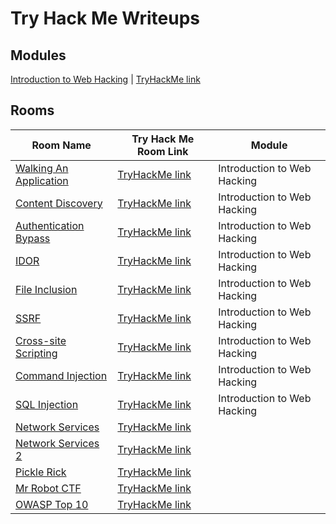 # Try Hack Me Writeups

## Modules

[Introduction to Web Hacking](./intro-to-web-hacking) | [TryHackMe link](https://tryhackme.com/module/intro-to-web-hacking)  

## Rooms

| Room Name                                                                                         | Try Hack Me Room Link                                             | Module                      |
|---------------------------------------------------------------------------------------------------|-------------------------------------------------------------------|-----------------------------|
| [Walking An Application](./intro-to-web-hacking/walking-an-application/walking-an-application.md) | [TryHackMe link](https://tryhackme.com/room/walkinganapplication) | Introduction to Web Hacking |
| [Content Discovery](./intro-to-web-hacking/content-discovery/content-discovery.md)                | [TryHackMe link](https://tryhackme.com/room/contentdiscovery)     | Introduction to Web Hacking |
| [Authentication Bypass](./intro-to-web-hacking/authentication-bypass/authentication-bypass.md)    | [TryHackMe link](https://tryhackme.com/room/authenticationbypass) | Introduction to Web Hacking |
| [IDOR](./intro-to-web-hacking/idor/idor.md)                                                       | [TryHackMe link](https://tryhackme.com/room/idor)                 | Introduction to Web Hacking |
| [File Inclusion](./intro-to-web-hacking/file-inclusion/file-inclusion.md)                         | [TryHackMe link](https://tryhackme.com/room/fileinc)              | Introduction to Web Hacking |
| [SSRF](./intro-to-web-hacking/ssrf/ssrf.md)                                                       | [TryHackMe link](https://tryhackme.com/room/ssrfqi)               | Introduction to Web Hacking |
| [Cross-site Scripting](./intro-to-web-hacking/cross_site-scripting/cross_site-scripting.md)       | [TryHackMe link](https://tryhackme.com/room/xssgi)                | Introduction to Web Hacking |
| [Command Injection](./intro-to-web-hacking/command-injection/command-injection.md)                | [TryHackMe link](https://tryhackme.com/room/oscommandinjection)   | Introduction to Web Hacking |
| [SQL Injection](./intro-to-web-hacking/sql-injection/sql-injection.md)                            | [TryHackMe link](https://tryhackme.com/room/sqlinjectionlm)       | Introduction to Web Hacking |
| [Network Services](./network-services)                                                            | [TryHackMe link](https://tryhackme.com/room/networkservices)      |                             |
| [Network Services 2](./network-services-2)                                                        | [TryHackMe link](https://tryhackme.com/room/networkservices2)     |                             |
| [Pickle Rick](./pickle-rick)                                                                      | [TryHackMe link](https://tryhackme.com/room/picklerick)           |                             |
| [Mr Robot CTF](./mr-robot-cft/mr-robot-ctf.md)                                                    | [TryHackMe link](https://tryhackme.com/room/mrrobot)              |                             |
| [OWASP Top 10](./owasp-top-10)                                                                    | [TryHackMe link](https://tryhackme.com/room/owasptop10)           |                             |
